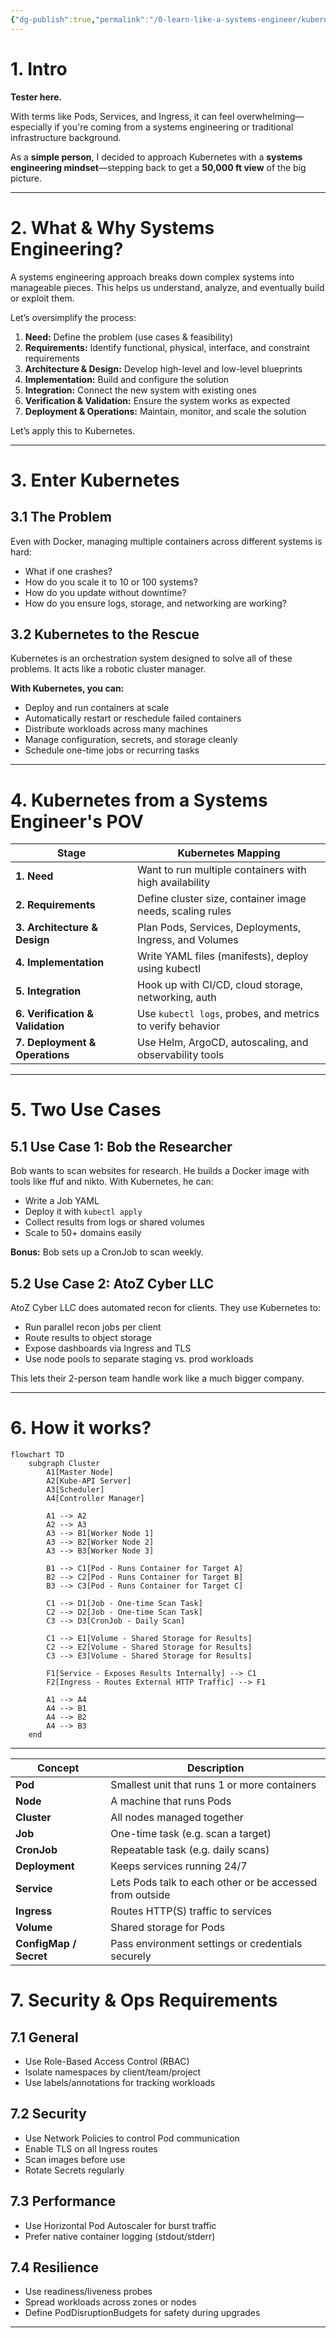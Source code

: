 ```yaml
---
{"dg-publish":true,"permalink":"/0-learn-like-a-systems-engineer/kubernetes/kubernetes/","noteIcon":"","created":"2025-04-15T14:11:19.587-04:00"}
---
```







# 1. Intro

**Tester here.**

 With terms like Pods, Services, and Ingress, it can feel overwhelming—especially if you're coming from a systems engineering or traditional infrastructure background.

As a **simple person**, I decided to approach Kubernetes with a **systems engineering mindset**—stepping back to get a **50,000 ft view** of the big picture.

---

# 2. What & Why Systems Engineering?

A systems engineering approach breaks down complex systems into manageable pieces. This helps us understand, analyze, and eventually build or exploit them.

Let’s oversimplify the process:

1. **Need:** Define the problem (use cases & feasibility)
2. **Requirements:** Identify functional, physical, interface, and constraint requirements
3. **Architecture & Design:** Develop high-level and low-level blueprints
4. **Implementation:** Build and configure the solution
5. **Integration:** Connect the new system with existing ones
6. **Verification & Validation:** Ensure the system works as expected
7. **Deployment & Operations:** Maintain, monitor, and scale the solution

Let’s apply this to Kubernetes.

---

# 3. Enter Kubernetes

## 3.1 The Problem

Even with Docker, managing multiple containers across different systems is hard:
- What if one crashes?
- How do you scale it to 10 or 100 systems?
- How do you update without downtime?
- How do you ensure logs, storage, and networking are working?

## 3.2 Kubernetes to the Rescue

Kubernetes is an orchestration system designed to solve all of these problems. It acts like a robotic cluster manager.

**With Kubernetes, you can:**
- Deploy and run containers at scale
- Automatically restart or reschedule failed containers
- Distribute workloads across many machines
- Manage configuration, secrets, and storage cleanly
- Schedule one-time jobs or recurring tasks

---

# 4. Kubernetes from a Systems Engineer's POV

| Stage | Kubernetes Mapping |
|-------|---------------------|
| **1. Need** | Want to run multiple containers with high availability |
| **2. Requirements** | Define cluster size, container image needs, scaling rules |
| **3. Architecture & Design** | Plan Pods, Services, Deployments, Ingress, and Volumes |
| **4. Implementation** | Write YAML files (manifests), deploy using kubectl |
| **5. Integration** | Hook up with CI/CD, cloud storage, networking, auth |
| **6. Verification & Validation** | Use `kubectl logs`, probes, and metrics to verify behavior |
| **7. Deployment & Operations** | Use Helm, ArgoCD, autoscaling, and observability tools |

---

# 5. Two Use Cases

## 5.1 Use Case 1: Bob the Researcher

Bob wants to scan websites for research. He builds a Docker image with tools like ffuf and nikto. With Kubernetes, he can:
- Write a Job YAML
- Deploy it with `kubectl apply`
- Collect results from logs or shared volumes
- Scale to 50+ domains easily

**Bonus:** Bob sets up a CronJob to scan weekly.

## 5.2 Use Case 2: AtoZ Cyber LLC

AtoZ Cyber LLC does automated recon for clients. They use Kubernetes to:
- Run parallel recon jobs per client
- Route results to object storage
- Expose dashboards via Ingress and TLS
- Use node pools to separate staging vs. prod workloads

This lets their 2-person team handle work like a much bigger company.

---


# 6. How it works?

```mermaid
flowchart TD
    subgraph Cluster
        A1[Master Node]
        A2[Kube-API Server]
        A3[Scheduler]
        A4[Controller Manager]

        A1 --> A2
        A2 --> A3
        A3 --> B1[Worker Node 1]
        A3 --> B2[Worker Node 2]
        A3 --> B3[Worker Node 3]

        B1 --> C1[Pod - Runs Container for Target A]
        B2 --> C2[Pod - Runs Container for Target B]
        B3 --> C3[Pod - Runs Container for Target C]

        C1 --> D1[Job - One-time Scan Task]
        C2 --> D2[Job - One-time Scan Task]
        C3 --> D3[CronJob - Daily Scan]

        C1 --> E1[Volume - Shared Storage for Results]
        C2 --> E2[Volume - Shared Storage for Results]
        C3 --> E3[Volume - Shared Storage for Results]

        F1[Service - Exposes Results Internally] --> C1
        F2[Ingress - Routes External HTTP Traffic] --> F1

        A1 --> A4
        A4 --> B1
        A4 --> B2
        A4 --> B3
    end

```
---


| Concept                | Description                                              |
| ---------------------- | -------------------------------------------------------- |
| **Pod**                | Smallest unit that runs 1 or more containers             |
| **Node**               | A machine that runs Pods                                 |
| **Cluster**            | All nodes managed together                               |
| **Job**                | One-time task (e.g. scan a target)                       |
| **CronJob**            | Repeatable task (e.g. daily scans)                       |
| **Deployment**         | Keeps services running 24/7                              |
| **Service**            | Lets Pods talk to each other or be accessed from outside |
| **Ingress**            | Routes HTTP(S) traffic to services                       |
| **Volume**             | Shared storage for Pods                                  |
| **ConfigMap / Secret** | Pass environment settings or credentials securely        |



# 7. Security & Ops Requirements

## 7.1 General
- Use Role-Based Access Control (RBAC)
- Isolate namespaces by client/team/project
- Use labels/annotations for tracking workloads

## 7.2 Security
- Use Network Policies to control Pod communication
- Enable TLS on all Ingress routes
- Scan images before use
- Rotate Secrets regularly

## 7.3 Performance
- Use Horizontal Pod Autoscaler for burst traffic
- Prefer native container logging (stdout/stderr)

## 7.4 Resilience
- Use readiness/liveness probes
- Spread workloads across zones or nodes
- Define PodDisruptionBudgets for safety during upgrades

---

